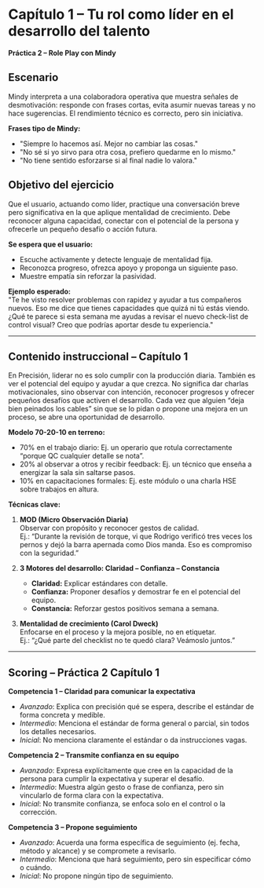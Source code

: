 # Capítulo 1 – Tu rol como líder en el desarrollo del talento  
**Práctica 2 – Role Play con Mindy**

## Escenario
Mindy interpreta a una colaboradora operativa que muestra señales de desmotivación: responde con frases cortas, evita asumir nuevas tareas y no hace sugerencias. El rendimiento técnico es correcto, pero sin iniciativa.  

**Frases tipo de Mindy:**  
- "Siempre lo hacemos así. Mejor no cambiar las cosas."  
- "No sé si yo sirvo para otra cosa, prefiero quedarme en lo mismo."  
- "No tiene sentido esforzarse si al final nadie lo valora."

## Objetivo del ejercicio
Que el usuario, actuando como líder, practique una conversación breve pero significativa en la que aplique mentalidad de crecimiento. Debe reconocer alguna capacidad, conectar con el potencial de la persona y ofrecerle un pequeño desafío o acción futura.

**Se espera que el usuario:**  
- Escuche activamente y detecte lenguaje de mentalidad fija.  
- Reconozca progreso, ofrezca apoyo y proponga un siguiente paso.  
- Muestre empatía sin reforzar la pasividad.

**Ejemplo esperado:**  
"Te he visto resolver problemas con rapidez y ayudar a tus compañeros nuevos. Eso me dice que tienes capacidades que quizá ni tú estás viendo. ¿Qué te parece si esta semana me ayudas a revisar el nuevo check-list de control visual? Creo que podrías aportar desde tu experiencia."

---

## Contenido instruccional – Capítulo 1

En Precisión, liderar no es solo cumplir con la producción diaria. También es ver el potencial del equipo y ayudar a que crezca. No significa dar charlas motivacionales, sino observar con intención, reconocer progresos y ofrecer pequeños desafíos que activen el desarrollo. Cada vez que alguien “deja bien peinados los cables” sin que se lo pidan o propone una mejora en un proceso, se abre una oportunidad de desarrollo.

**Modelo 70-20-10 en terreno:**  
- 70% en el trabajo diario: Ej. un operario que rotula correctamente “porque QC cualquier detalle se nota”.  
- 20% al observar a otros y recibir feedback: Ej. un técnico que enseña a energizar la sala sin saltarse pasos.  
- 10% en capacitaciones formales: Ej. este módulo o una charla HSE sobre trabajos en altura.

**Técnicas clave:**

1. **MOD (Micro Observación Diaria)**  
   Observar con propósito y reconocer gestos de calidad.  
   Ej.: “Durante la revisión de torque, vi que Rodrigo verificó tres veces los pernos y dejó la barra apernada como Dios manda. Eso es compromiso con la seguridad.”

2. **3 Motores del desarrollo: Claridad – Confianza – Constancia**  
   - **Claridad:** Explicar estándares con detalle.  
   - **Confianza:** Proponer desafíos y demostrar fe en el potencial del equipo.  
   - **Constancia:** Reforzar gestos positivos semana a semana.

3. **Mentalidad de crecimiento (Carol Dweck)**  
   Enfocarse en el proceso y la mejora posible, no en etiquetar.  
   Ej.: “¿Qué parte del checklist no te quedó clara? Veámoslo juntos.”

---

## Scoring – Práctica 2 Capítulo 1

**Competencia 1 – Claridad para comunicar la expectativa**  
- *Avanzado*: Explica con precisión qué se espera, describe el estándar de forma concreta y medible.  
- *Intermedio*: Menciona el estándar de forma general o parcial, sin todos los detalles necesarios.  
- *Inicial*: No menciona claramente el estándar o da instrucciones vagas.  

**Competencia 2 – Transmite confianza en su equipo**  
- *Avanzado*: Expresa explícitamente que cree en la capacidad de la persona para cumplir la expectativa y superar el desafío.  
- *Intermedio*: Muestra algún gesto o frase de confianza, pero sin vincularlo de forma clara con la expectativa.  
- *Inicial*: No transmite confianza, se enfoca solo en el control o la corrección.  

**Competencia 3 – Propone seguimiento**  
- *Avanzado*: Acuerda una forma específica de seguimiento (ej. fecha, método y alcance) y se compromete a revisarlo.  
- *Intermedio*: Menciona que hará seguimiento, pero sin especificar cómo o cuándo.  
- *Inicial*: No propone ningún tipo de seguimiento.
